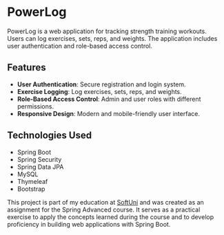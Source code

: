 # PowerLog

PowerLog is a web application for tracking strength training workouts. Users can log exercises, sets, reps, and weights. The application includes user authentication and role-based access control.

## Features

- **User Authentication**: Secure registration and login system.
- **Exercise Logging**: Log exercises, sets, reps, and weights.
- **Role-Based Access Control**: Admin and user roles with different permissions.
- **Responsive Design**: Modern and mobile-friendly user interface.

## Technologies Used

- Spring Boot
- Spring Security
- Spring Data JPA
- MySQL
- Thymeleaf
- Bootstrap

This project is part of my education at [SoftUni](https://softuni.bg/) and was created as an assignment for the Spring Advanced course.
It serves as a practical exercise to apply the concepts learned during the course and to develop proficiency in building web applications with Spring Boot.
